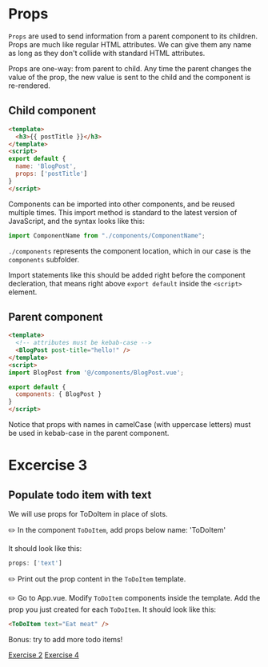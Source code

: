 # Props
`Props` are used to send information from a parent component to its children. Props are much like regular HTML attributes. We can give them any name as long as they don't collide with standard HTML attributes.

Props are one-way: from parent to child. Any time the parent changes the value of the prop, the new value is sent to the child and the component is re-rendered.

## Child component

```html
<template>
  <h3>{{ postTitle }}</h3>
</template>
<script>
export default {
  name: 'BlogPost',
  props: ['postTitle']
}
</script>
```

Components can be imported into other components, and be reused multiple times. This import method is standard to the latest version of JavaScript, and the syntax looks like this:

```javascript
import ComponentName from "./components/ComponentName";
```

`./components` represents the component location, which in our case is the `components` subfolder.

Import statements like this should be added right before the component decleration, that means right above `export default` inside the `<script>` element.

## Parent component
```html
<template>
  <!-- attributes must be kebab-case -->
  <BlogPost post-title="hello!" />
</template>
<script>
import BlogPost from '@/components/BlogPost.vue';

export default {
  components: { BlogPost }
}
</script>
```

Notice that props with names in camelCase (with uppercase letters) must be used in kebab-case in the parent component. 

# Excercise 3
## Populate todo item with text
We will use props for ToDoItem in place of slots. 

:pencil2: In the component `ToDoItem`, add props below name: 'ToDoItem'

It should look like this:

```js
props: ['text']
```

:pencil2: Print out the prop content in the `ToDoItem` template.

:pencil2: Go to App.vue. Modify `ToDoItem` components inside the template. Add the prop you just created for each `ToDoItem`. It should look like this:

```html
<ToDoItem text="Eat meat" />
```
Bonus: try to add more todo items!

[Exercise 2](/exercise-2/)
[Exercise 4](/exercise-4/)